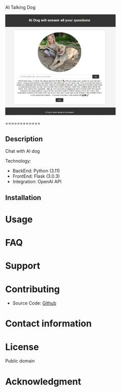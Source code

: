 AI Talking Dog

<p>
  <img src="presentation.JPG" width="350" title="AI Talking Dog">
</p>

============
## Description
Chat with AI dog

Technology:
* BackEnd: Python (3.11)
* FrontEnd: Flask (3.0.3)
* Integration: OpenAI API

## Installation

# Usage

# FAQ

# Support

# Contributing
- Source Code: [Github](https://github.com/Kika-hash/ai_talking_dog_public)

# Contact information

# License
Public domain

# Acknowledgment